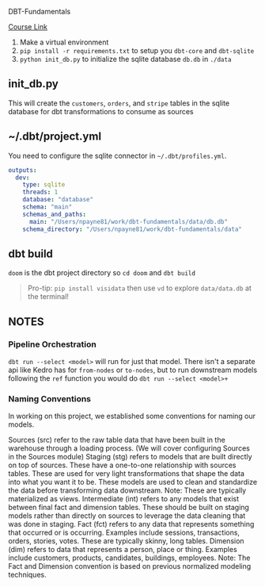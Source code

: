 DBT-Fundamentals

[Course Link](https://courses.getdbt.com/courses/take/fundamentals)

1. Make a virtual environment
2. `pip install -r requirements.txt` to setup you `dbt-core` and `dbt-sqlite`
3. `python init_db.py` to initialize the sqlite database `db.db` in `./data`

## init_db.py

This will create the `customers`, `orders`, and `stripe` tables in the sqlite
database for dbt transformations to consume as sources

## ~/.dbt/project.yml

You need to configure the sqlite connector in `~/.dbt/profiles.yml`.

```yaml
outputs:
  dev:
    type: sqlite
    threads: 1
    database: "database"
    schema: "main"
    schemas_and_paths:
      main: "/Users/npayne81/work/dbt-fundamentals/data/db.db"
    schema_directory: "/Users/npayne81/work/dbt-fundamentals/data"
```

## dbt build

`doom` is the dbt project directory so `cd doom` and `dbt build`

> Pro-tip: `pip install visidata` then use `vd` to explore `data/data.db` at the terminal!

## NOTES

### Pipeline Orchestration

`dbt run --select <model>` will run for just that model. There isn't a separate
api like Kedro has for `from-nodes` or `to-nodes`, but to run downstream models
following the `ref` function you would do `dbt run --select <model>+`

### Naming Conventions

In working on this project, we established some conventions for naming our models.

Sources (src) refer to the raw table data that have been built in the warehouse through a loading process. (We will cover configuring Sources in the Sources module)
Staging (stg) refers to models that are built directly on top of sources. These have a one-to-one relationship with sources tables. These are used for very light transformations that shape the data into what you want it to be. These models are used to clean and standardize the data before transforming data downstream. Note: These are typically materialized as views.
Intermediate (int) refers to any models that exist between final fact and dimension tables. These should be built on staging models rather than directly on sources to leverage the data cleaning that was done in staging.
Fact (fct) refers to any data that represents something that occurred or is occurring. Examples include sessions, transactions, orders, stories, votes. These are typically skinny, long tables.
Dimension (dim) refers to data that represents a person, place or thing. Examples include customers, products, candidates, buildings, employees.
Note: The Fact and Dimension convention is based on previous normalized modeling techniques.
